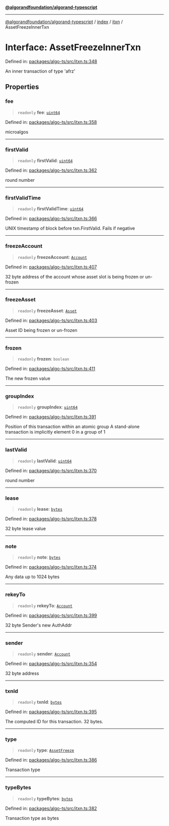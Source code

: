 [**@algorandfoundation/algorand-typescript**](../../../../README.md)

***

[@algorandfoundation/algorand-typescript](../../../../README.md) / [index](../../../README.md) / [itxn](../README.md) / AssetFreezeInnerTxn

# Interface: AssetFreezeInnerTxn

Defined in: [packages/algo-ts/src/itxn.ts:348](https://github.com/algorandfoundation/puya-ts/blob/main/packages/algo-ts/src/itxn.ts#L348)

An inner transaction of type 'afrz'

## Properties

### fee

> `readonly` **fee**: [`uint64`](../../../type-aliases/uint64.md)

Defined in: [packages/algo-ts/src/itxn.ts:358](https://github.com/algorandfoundation/puya-ts/blob/main/packages/algo-ts/src/itxn.ts#L358)

microalgos

***

### firstValid

> `readonly` **firstValid**: [`uint64`](../../../type-aliases/uint64.md)

Defined in: [packages/algo-ts/src/itxn.ts:362](https://github.com/algorandfoundation/puya-ts/blob/main/packages/algo-ts/src/itxn.ts#L362)

round number

***

### firstValidTime

> `readonly` **firstValidTime**: [`uint64`](../../../type-aliases/uint64.md)

Defined in: [packages/algo-ts/src/itxn.ts:366](https://github.com/algorandfoundation/puya-ts/blob/main/packages/algo-ts/src/itxn.ts#L366)

UNIX timestamp of block before txn.FirstValid. Fails if negative

***

### freezeAccount

> `readonly` **freezeAccount**: [`Account`](../../../type-aliases/Account.md)

Defined in: [packages/algo-ts/src/itxn.ts:407](https://github.com/algorandfoundation/puya-ts/blob/main/packages/algo-ts/src/itxn.ts#L407)

32 byte address of the account whose asset slot is being frozen or un-frozen

***

### freezeAsset

> `readonly` **freezeAsset**: [`Asset`](../../../type-aliases/Asset.md)

Defined in: [packages/algo-ts/src/itxn.ts:403](https://github.com/algorandfoundation/puya-ts/blob/main/packages/algo-ts/src/itxn.ts#L403)

Asset ID being frozen or un-frozen

***

### frozen

> `readonly` **frozen**: `boolean`

Defined in: [packages/algo-ts/src/itxn.ts:411](https://github.com/algorandfoundation/puya-ts/blob/main/packages/algo-ts/src/itxn.ts#L411)

The new frozen value

***

### groupIndex

> `readonly` **groupIndex**: [`uint64`](../../../type-aliases/uint64.md)

Defined in: [packages/algo-ts/src/itxn.ts:391](https://github.com/algorandfoundation/puya-ts/blob/main/packages/algo-ts/src/itxn.ts#L391)

Position of this transaction within an atomic group
A stand-alone transaction is implicitly element 0 in a group of 1

***

### lastValid

> `readonly` **lastValid**: [`uint64`](../../../type-aliases/uint64.md)

Defined in: [packages/algo-ts/src/itxn.ts:370](https://github.com/algorandfoundation/puya-ts/blob/main/packages/algo-ts/src/itxn.ts#L370)

round number

***

### lease

> `readonly` **lease**: [`bytes`](../../../type-aliases/bytes.md)

Defined in: [packages/algo-ts/src/itxn.ts:378](https://github.com/algorandfoundation/puya-ts/blob/main/packages/algo-ts/src/itxn.ts#L378)

32 byte lease value

***

### note

> `readonly` **note**: [`bytes`](../../../type-aliases/bytes.md)

Defined in: [packages/algo-ts/src/itxn.ts:374](https://github.com/algorandfoundation/puya-ts/blob/main/packages/algo-ts/src/itxn.ts#L374)

Any data up to 1024 bytes

***

### rekeyTo

> `readonly` **rekeyTo**: [`Account`](../../../type-aliases/Account.md)

Defined in: [packages/algo-ts/src/itxn.ts:399](https://github.com/algorandfoundation/puya-ts/blob/main/packages/algo-ts/src/itxn.ts#L399)

32 byte Sender's new AuthAddr

***

### sender

> `readonly` **sender**: [`Account`](../../../type-aliases/Account.md)

Defined in: [packages/algo-ts/src/itxn.ts:354](https://github.com/algorandfoundation/puya-ts/blob/main/packages/algo-ts/src/itxn.ts#L354)

32 byte address

***

### txnId

> `readonly` **txnId**: [`bytes`](../../../type-aliases/bytes.md)

Defined in: [packages/algo-ts/src/itxn.ts:395](https://github.com/algorandfoundation/puya-ts/blob/main/packages/algo-ts/src/itxn.ts#L395)

The computed ID for this transaction. 32 bytes.

***

### type

> `readonly` **type**: [`AssetFreeze`](../../../enumerations/TransactionType.md#assetfreeze)

Defined in: [packages/algo-ts/src/itxn.ts:386](https://github.com/algorandfoundation/puya-ts/blob/main/packages/algo-ts/src/itxn.ts#L386)

Transaction type

***

### typeBytes

> `readonly` **typeBytes**: [`bytes`](../../../type-aliases/bytes.md)

Defined in: [packages/algo-ts/src/itxn.ts:382](https://github.com/algorandfoundation/puya-ts/blob/main/packages/algo-ts/src/itxn.ts#L382)

Transaction type as bytes
